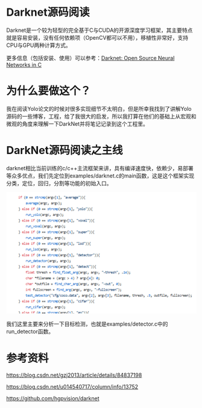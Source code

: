 # Darknet源码阅读
Darknet是一个较为轻型的完全基于C与CUDA的开源深度学习框架，其主要特点就是容易安装，没有任何依赖项（OpenCV都可以不用），移植性非常好，支持CPU与GPU两种计算方式。

更多信息（包括安装、使用）可以参考：[Darknet: Open Source Neural Networks in C](https://pjreddie.com/darknet/)

# 为什么要做这个？

我在阅读Yolo论文的时候对很多实现细节不太明白，但是所幸我找到了讲解Yolo源码的一些博客，工程，给了我很大的启发，所以我打算在他们的基础上从宏观和微观的角度来理解一下DarkNet并将笔记记录到这个工程里。

# DarkNet源码阅读之主线

darknet相比当前训练的c/c++主流框架来讲，具有编译速度快，依赖少，易部署等众多优点，我们先定位到examples/darknet.c的main函数，这是这个框架实现分类，定位，回归，分割等功能的初始入口。

![](image/1.png)

我们这里主要来分析一下目标检测，也就是examples/detector.c中的run_detector函数。









# 参考资料

https://blog.csdn.net/gzj2013/article/details/84837198

https://blog.csdn.net/u014540717/column/info/13752

https://github.com/hgpvision/darknet